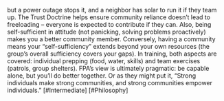 but a power outage stops it, and a neighbor has solar to run it if they team up. The Trust Doctrine helps ensure community reliance doesn’t lead to freeloading – everyone is expected to contribute if they can. Also, being self-sufficient in attitude (not panicking, solving problems proactively) makes you a better community member. Conversely, having a community means your “self-sufficiency” extends beyond your own resources (the group’s overall sufficiency covers your gaps). In training, both aspects are covered: individual prepping (food, water, skills) and team exercises (patrols, group shelters). FPA’s view is ultimately pragmatic: be capable alone, but you’ll do better together. Or as they might put it, “Strong individuals make strong communities, and strong communities empower individuals.” [#Intermediate] [#Philosophy]